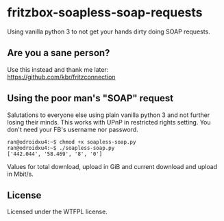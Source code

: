 # fritzbox-soapless-soap-requests
Using vanilla python 3 to not get your hands dirty doing SOAP requests.

## Are you a sane person?
Use this instead and thank me later:  
https://github.com/kbr/fritzconnection  

## Using the poor man's "SOAP" request
Salutations to everyone else using plain vanilla python 3 and not further losing their minds. This works with UPnP in restricted rights setting. You don't need your FB's username nor password.

```
ran@odroidxu4:~$ chmod +x soapless-soap.py
ran@odroidxu4:~$ ./soapless-soap.py
['442.044', '58.469', '8', '0']
```
Values for total download, upload in GiB and current download and upload in Mbit/s.

## License
Licensed under the WTFPL license.
